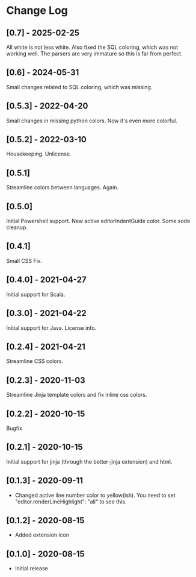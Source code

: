 # Change Log
## [0.7] - 2025-02-25
All white is not less white. Also fixed the SQL coloring, which was not working well. The parsers are very immature so this is far from perfect.

## [0.6] - 2024-05-31
Small changes related to SQL coloring, which was missing.

## [0.5.3] - 2022-04-20
Small changes in missing python colors. Now it's even more colorful.

## [0.5.2] - 2022-03-10
Housekeeping. Unlicense.

## [0.5.1] 
Streamline colors between languages. Again.

## [0.5.0] 
Initial Powershell support. New active editorIndentGuide color. Some sode cleanup.

## [0.4.1] 
Small CSS Fix.

## [0.4.0] - 2021-04-27
Initial support for Scala.

## [0.3.0] - 2021-04-22
Initial support for Java. License info.

## [0.2.4] - 2021-04-21
Streamline CSS colors.

## [0.2.3] - 2020-11-03
Streamline Jinja template colors and fix inline css colors.

## [0.2.2] - 2020-10-15
Bugfix

## [0.2.1] - 2020-10-15
Initial support for jinja (through the better-jinja extension) and html.

## [0.1.3] - 2020-09-11
- Changed active line number color to yellow(ish). You need to set "editor.renderLineHighlight": "all" to see this.

## [0.1.2] - 2020-08-15
- Added extension icon

## [0.1.0] - 2020-08-15
- Initial release

